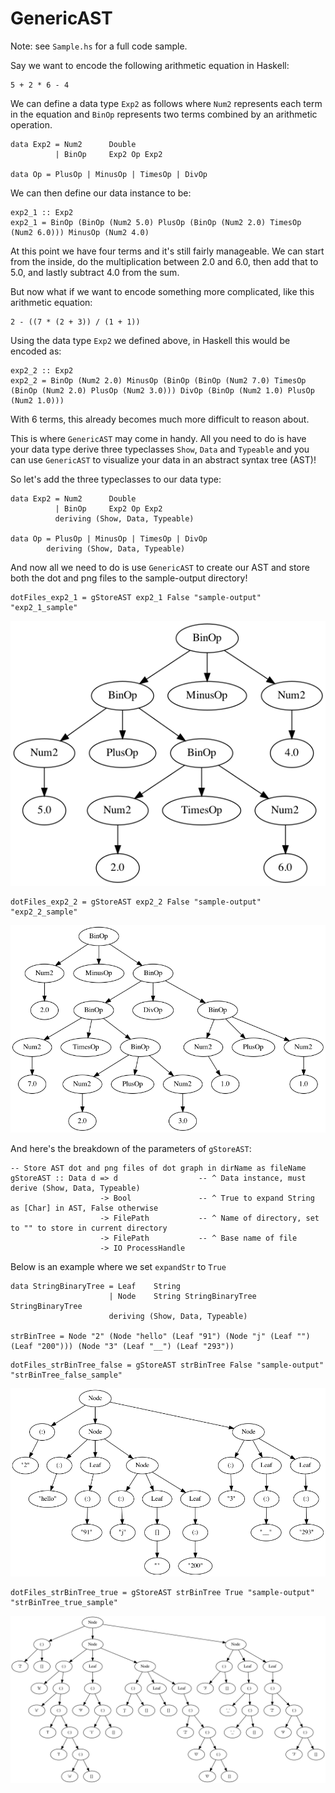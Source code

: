 # GenericAST

Note: see `Sample.hs` for a full code sample.

Say we want to encode the following arithmetic equation in Haskell:
```
5 + 2 * 6 - 4
```

We can define a data type `Exp2` as follows where `Num2` represents each term in the equation and `BinOp` represents two terms combined by an arithmetic operation.
```
data Exp2 = Num2      Double
          | BinOp     Exp2 Op Exp2

data Op = PlusOp | MinusOp | TimesOp | DivOp
```

We can then define our data instance to be:
```
exp2_1 :: Exp2
exp2_1 = BinOp (BinOp (Num2 5.0) PlusOp (BinOp (Num2 2.0) TimesOp (Num2 6.0))) MinusOp (Num2 4.0)
```

At this point we have four terms and it's still fairly manageable. We can start from the inside, do the multiplication between 2.0 and 6.0, then add that to 5.0, and lastly subtract 4.0 from the sum.

But now what if we want to encode something more complicated, like this arithmetic equation:
```
2 - ((7 * (2 + 3)) / (1 + 1))
```

Using the data type `Exp2` we defined above, in Haskell this would be encoded as:
```
exp2_2 :: Exp2
exp2_2 = BinOp (Num2 2.0) MinusOp (BinOp (BinOp (Num2 7.0) TimesOp (BinOp (Num2 2.0) PlusOp (Num2 3.0))) DivOp (BinOp (Num2 1.0) PlusOp (Num2 1.0)))
```
With 6 terms, this already becomes much more difficult to reason about.

This is where `GenericAST` may come in handy. All you need to do is have your data type derive three typeclasses `Show`, `Data` and `Typeable` and you can use `GenericAST` to visualize your data in an abstract syntax tree (AST)!

So let's add the three typeclasses to our data type:
```
data Exp2 = Num2      Double
          | BinOp     Exp2 Op Exp2
          deriving (Show, Data, Typeable)

data Op = PlusOp | MinusOp | TimesOp | DivOp
        deriving (Show, Data, Typeable)
```

And now all we need to do is use `GenericAST` to create our AST and store both the dot and png files to the sample-output directory!
```
dotFiles_exp2_1 = gStoreAST exp2_1 False "sample-output" "exp2_1_sample"
```
![AST for `exp2_1`](sample-output/exp2_1_sample.png)

```
dotFiles_exp2_2 = gStoreAST exp2_2 False "sample-output" "exp2_2_sample"
```
![AST for `exp2_2`](sample-output/exp2_2_sample.png)

And here's the breakdown of the parameters of `gStoreAST`:
```
-- Store AST dot and png files of dot graph in dirName as fileName
gStoreAST :: Data d => d                  -- ^ Data instance, must derive (Show, Data, Typeable)
                    -> Bool               -- ^ True to expand String as [Char] in AST, False otherwise
                    -> FilePath           -- ^ Name of directory, set to "" to store in current directory
                    -> FilePath           -- ^ Base name of file
                    -> IO ProcessHandle
```

Below is an example where we set `expandStr` to `True`
```
data StringBinaryTree = Leaf    String 
                      | Node    String StringBinaryTree StringBinaryTree
                      deriving (Show, Data, Typeable)
                      
strBinTree = Node "2" (Node "hello" (Leaf "91") (Node "j" (Leaf "") (Leaf "200"))) (Node "3" (Leaf "__") (Leaf "293"))
```

```
dotFiles_strBinTree_false = gStoreAST strBinTree False "sample-output" "strBinTree_false_sample"
```
![AST for `strBinTree (false)`](sample-output/strBinTree_false_sample.png)

```
dotFiles_strBinTree_true = gStoreAST strBinTree True "sample-output" "strBinTree_true_sample"
```
![AST for `strBinTree (true)`](sample-output/strBinTree_true_sample.png)